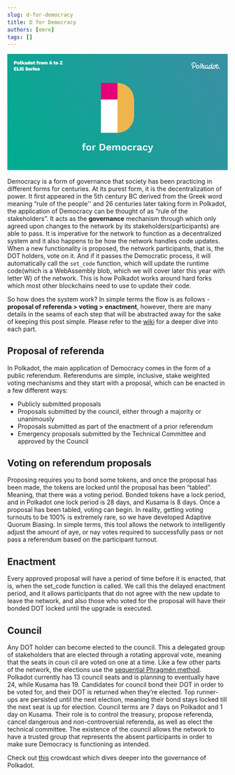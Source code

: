```yaml
---
slug: d-for-democracy
title: D for Democracy
authors: [emre]
tags: []
---
```


![D for Democracy](./D.png)

Democracy is a form of governance that society has been practicing in different forms for centuries. At its purest form, it is the decentralization of power. It first appeared in the 5th century BC derived from the Greek word meaning “rule of the people'' and 26 centuries later taking form in Polkadot, the application of Democracy can be thought of as “rule of the stakeholders”. It acts as the **governance** mechanism through which only agreed upon changes to the network by its stakeholders(participants) are able to pass. It is imperative for the network to function as a decentralized system and it also happens to be how the network handles code updates. When a new functionality is proposed, the network participants, that is, the DOT holders, vote on it. And if it passes the Democratic process, it will automatically call the `set_code` function, which will update the runtime code(which is a WebAssembly blob, which we will cover later this year with letter W) of the network. This is how Polkadot works around hard forks which most other blockchains need to use to update their code. 

So how does the system work? In simple terms the flow is as follows - **proposal of referenda > voting > enactment**, however, there are many details in the seams of each step that will be abstracted away for the sake of keeping this post simple. Please refer to the [wiki](https://wiki.polkadot.network/docs/maintain-guides-democracy) for a deeper dive into each part.

## Proposal of referenda

In Polkadot, the main application of Democracy comes in the form of a public referendum. Referendums are simple, inclusive, stake weighted voting mechanisms and they start with a proposal, which can be enacted in a few different ways: 
- Publicly submitted proposals
- Proposals submitted by the council, either through a majority or unanimously
- Proposals submitted as part of the enactment of a prior referendum
- Emergency proposals submitted by the Technical Committee and approved by the Council

## Voting on referendum proposals

Proposing requires you to bond some tokens, and once the proposal has been made, the tokens are locked until the proposal has been “tabled”. Meaning, that there was a voting period. Bonded tokens have a lock period, and in Polkadot one lock period is 28 days, and Kusama is 8 days. 
Once a proposal has been tabled, voting can begin. In reality, getting voting turnouts to be 100% is extremely rare, so we have developed Adaptive Quorum Biasing. In simple terms, this tool allows the network to intelligently adjust the amount of aye, or nay votes required to successfully pass or not pass a referendum based on the participant turnout.  

## Enactment

Every approved proposal will have a period of time before it is enacted, that is, when the set_code function is called. We call this the delayed enactment period, and it allows participants that do not agree with the new update to leave the network, and also those who voted for the proposal will have their bonded DOT locked until the upgrade is executed. 

## Council

Any DOT holder can become elected to the council. This a delegated group of stakeholders that are elected through a rotating approval vote, meaning that the seats in coun  cil are voted on one at a time. Like a few other parts of the network, the elections use the [sequential Phragmén method](https://wiki.polkadot.network/docs/learn-phragmen). Polkadot currently has 13 council seats and is planning to eventually have 24, while Kusama has 19. Candidates for council bond their DOT in order to be voted for, and their DOT is returned when they’re elected. Top runner-ups are persisted until the next election, meaning their bond stays locked till the next seat is up for election. Council terms are 7 days on Polkadot and 1 day on Kusama. Their role is to control the treasury, propose referenda, cancel dangerous and non-controversial referenda, as well as elect the technical committee. The existence of the council allows the network to have a trusted group that represents the absent participants in order to make sure Democracy is functioning as intended.

Check out [this](https://www.crowdcast.io/e/governance-on-polkadot--/register) crowdcast which dives deeper into the governance of Polkadot.